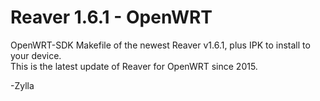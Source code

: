 # Reaver 1.6.1 - OpenWRT

OpenWRT-SDK Makefile of the newest Reaver v1.6.1, plus IPK to install to your device.  
This is the latest update of Reaver for OpenWRT since 2015.  

-Zylla
